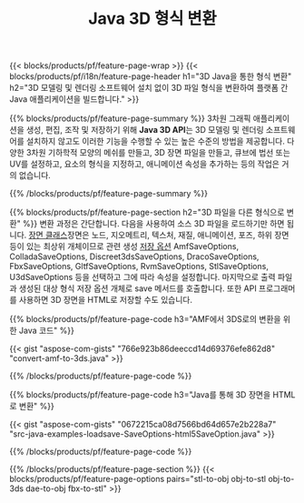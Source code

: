 ﻿---
title: Java 3D 형식 변환
url: /ko/java/conversion/
description: Java 라이브러리를 통해 몇 줄의 Java 코드로 3D 형식 amf 3ds amf ase att dae drc dxf fbx gltf jt obj ply rvm stl u3d usdz usd vrml x를 변환합니다.
---
{{< blocks/products/pf/feature-page-wrap >}}
{{< blocks/products/pf/i18n/feature-page-header h1="3D Java을 통한 형식 변환" h2="3D 모델링 및 렌더링 소프트웨어 설치 없이 3D 파일 형식을 변환하여 플랫폼 간 Java 애플리케이션을 빌드합니다." >}}

{{% blocks/products/pf/feature-page-summary %}}
3차원 그래픽 애플리케이션을 생성, 편집, 조작 및 저장하기 위해 **Java 3D API**는 3D 모델링 및 렌더링 소프트웨어를 설치하지 않고도 이러한 기능을 수행할 수 있는 높은 수준의 방법을 제공합니다. 다양한 3차원 기하학적 모양의 메쉬를 만들고, 3D 장면 파일을 만들고, 큐브에 법선 또는 UV를 설정하고, 요소의 형식을 지정하고, 애니메이션 속성을 추가하는 등의 작업은 거의 없습니다. 

{{% /blocks/products/pf/feature-page-summary %}}

{{% blocks/products/pf/feature-page-section h2="3D 파일을 다른 형식으로 변환" %}}
변환 과정은 간단합니다. 다음을 사용하여 소스 3D 파일을 로드하기만 하면 됩니다. [장면 클래스](https://apireference.aspose.com/3d/java/com.aspose.threed/Scene)장면은 노드, 지오메트리, 텍스처, 재질, 애니메이션, 포즈, 하위 장면 등이 있는 최상위 개체이므로 관련 생성 [저장 옵션](https://apireference.aspose.com/3d/java/com.aspose.threed/SaveOptions) AmfSaveOptions, ColladaSaveOptions, Discreet3dsSaveOptions, DracoSaveOptions, FbxSaveOptions, GltfSaveOptions, RvmSaveOptions, StlSaveOptions, U3dSaveOptions 등을 선택하고 그에 따라 속성을 설정합니다. 마지막으로 출력 파일과 생성된 대상 형식 저장 옵션 개체로 save 메서드를 호출합니다. 또한 API 프로그래머를 사용하면 3D 장면을 HTML로 저장할 수도 있습니다.


{{% blocks/products/pf/feature-page-code h3="AMF에서 3DS로의 변환을 위한 Java 코드" %}}

{{< gist "aspose-com-gists" "766e923b86deeccd14d69376efe862d8" "convert-amf-to-3ds.java" >}}

{{% /blocks/products/pf/feature-page-code %}}


{{% blocks/products/pf/feature-page-code h3="Java를 통해 3D 장면을 HTML로 변환" %}}

{{< gist "aspose-com-gists" "0672215ca08d7566bd64d657e2b228a7" "src-java-examples-loadsave-SaveOptions-html5SaveOption.java" >}}

{{% /blocks/products/pf/feature-page-code %}}

{{% /blocks/products/pf/feature-page-section %}}
{{< blocks/products/pf/feature-page-options pairs="stl-to-obj obj-to-stl obj-to-3ds dae-to-obj fbx-to-stl" >}}